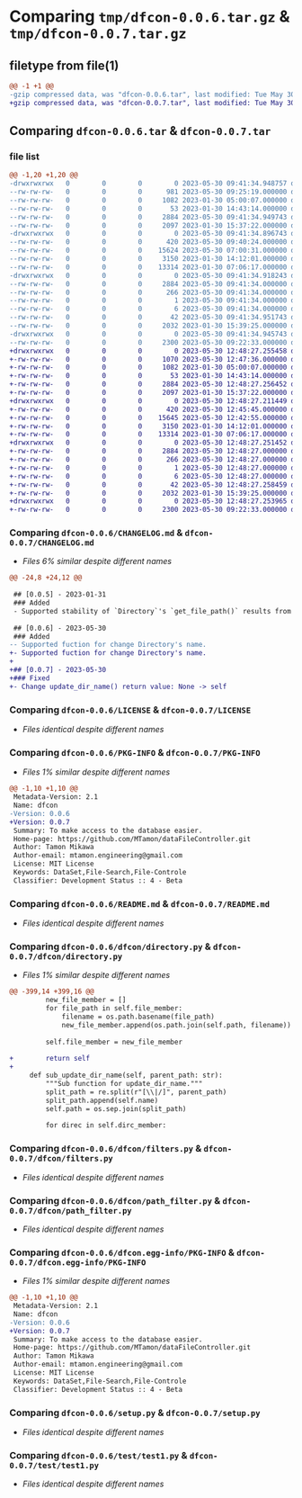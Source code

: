 # Comparing `tmp/dfcon-0.0.6.tar.gz` & `tmp/dfcon-0.0.7.tar.gz`

## filetype from file(1)

```diff
@@ -1 +1 @@
-gzip compressed data, was "dfcon-0.0.6.tar", last modified: Tue May 30 09:41:34 2023, max compression
+gzip compressed data, was "dfcon-0.0.7.tar", last modified: Tue May 30 12:48:27 2023, max compression
```

## Comparing `dfcon-0.0.6.tar` & `dfcon-0.0.7.tar`

### file list

```diff
@@ -1,20 +1,20 @@
-drwxrwxrwx   0        0        0        0 2023-05-30 09:41:34.948757 dfcon-0.0.6/
--rw-rw-rw-   0        0        0      981 2023-05-30 09:25:19.000000 dfcon-0.0.6/CHANGELOG.md
--rw-rw-rw-   0        0        0     1082 2023-01-30 05:00:07.000000 dfcon-0.0.6/LICENSE
--rw-rw-rw-   0        0        0       53 2023-01-30 14:43:14.000000 dfcon-0.0.6/MANIFEST.in
--rw-rw-rw-   0        0        0     2884 2023-05-30 09:41:34.949743 dfcon-0.0.6/PKG-INFO
--rw-rw-rw-   0        0        0     2097 2023-01-30 15:37:22.000000 dfcon-0.0.6/README.md
-drwxrwxrwx   0        0        0        0 2023-05-30 09:41:34.896743 dfcon-0.0.6/dfcon/
--rw-rw-rw-   0        0        0      420 2023-05-30 09:40:24.000000 dfcon-0.0.6/dfcon/__init__.py
--rw-rw-rw-   0        0        0    15624 2023-05-30 07:00:31.000000 dfcon-0.0.6/dfcon/directory.py
--rw-rw-rw-   0        0        0     3150 2023-01-30 14:12:01.000000 dfcon-0.0.6/dfcon/filters.py
--rw-rw-rw-   0        0        0    13314 2023-01-30 07:06:17.000000 dfcon-0.0.6/dfcon/path_filter.py
-drwxrwxrwx   0        0        0        0 2023-05-30 09:41:34.918243 dfcon-0.0.6/dfcon.egg-info/
--rw-rw-rw-   0        0        0     2884 2023-05-30 09:41:34.000000 dfcon-0.0.6/dfcon.egg-info/PKG-INFO
--rw-rw-rw-   0        0        0      266 2023-05-30 09:41:34.000000 dfcon-0.0.6/dfcon.egg-info/SOURCES.txt
--rw-rw-rw-   0        0        0        1 2023-05-30 09:41:34.000000 dfcon-0.0.6/dfcon.egg-info/dependency_links.txt
--rw-rw-rw-   0        0        0        6 2023-05-30 09:41:34.000000 dfcon-0.0.6/dfcon.egg-info/top_level.txt
--rw-rw-rw-   0        0        0       42 2023-05-30 09:41:34.951743 dfcon-0.0.6/setup.cfg
--rw-rw-rw-   0        0        0     2032 2023-01-30 15:39:25.000000 dfcon-0.0.6/setup.py
-drwxrwxrwx   0        0        0        0 2023-05-30 09:41:34.945743 dfcon-0.0.6/test/
--rw-rw-rw-   0        0        0     2300 2023-05-30 09:22:33.000000 dfcon-0.0.6/test/test1.py
+drwxrwxrwx   0        0        0        0 2023-05-30 12:48:27.255458 dfcon-0.0.7/
+-rw-rw-rw-   0        0        0     1070 2023-05-30 12:47:36.000000 dfcon-0.0.7/CHANGELOG.md
+-rw-rw-rw-   0        0        0     1082 2023-01-30 05:00:07.000000 dfcon-0.0.7/LICENSE
+-rw-rw-rw-   0        0        0       53 2023-01-30 14:43:14.000000 dfcon-0.0.7/MANIFEST.in
+-rw-rw-rw-   0        0        0     2884 2023-05-30 12:48:27.256452 dfcon-0.0.7/PKG-INFO
+-rw-rw-rw-   0        0        0     2097 2023-01-30 15:37:22.000000 dfcon-0.0.7/README.md
+drwxrwxrwx   0        0        0        0 2023-05-30 12:48:27.211449 dfcon-0.0.7/dfcon/
+-rw-rw-rw-   0        0        0      420 2023-05-30 12:45:45.000000 dfcon-0.0.7/dfcon/__init__.py
+-rw-rw-rw-   0        0        0    15645 2023-05-30 12:42:55.000000 dfcon-0.0.7/dfcon/directory.py
+-rw-rw-rw-   0        0        0     3150 2023-01-30 14:12:01.000000 dfcon-0.0.7/dfcon/filters.py
+-rw-rw-rw-   0        0        0    13314 2023-01-30 07:06:17.000000 dfcon-0.0.7/dfcon/path_filter.py
+drwxrwxrwx   0        0        0        0 2023-05-30 12:48:27.251452 dfcon-0.0.7/dfcon.egg-info/
+-rw-rw-rw-   0        0        0     2884 2023-05-30 12:48:27.000000 dfcon-0.0.7/dfcon.egg-info/PKG-INFO
+-rw-rw-rw-   0        0        0      266 2023-05-30 12:48:27.000000 dfcon-0.0.7/dfcon.egg-info/SOURCES.txt
+-rw-rw-rw-   0        0        0        1 2023-05-30 12:48:27.000000 dfcon-0.0.7/dfcon.egg-info/dependency_links.txt
+-rw-rw-rw-   0        0        0        6 2023-05-30 12:48:27.000000 dfcon-0.0.7/dfcon.egg-info/top_level.txt
+-rw-rw-rw-   0        0        0       42 2023-05-30 12:48:27.258459 dfcon-0.0.7/setup.cfg
+-rw-rw-rw-   0        0        0     2032 2023-01-30 15:39:25.000000 dfcon-0.0.7/setup.py
+drwxrwxrwx   0        0        0        0 2023-05-30 12:48:27.253965 dfcon-0.0.7/test/
+-rw-rw-rw-   0        0        0     2300 2023-05-30 09:22:33.000000 dfcon-0.0.7/test/test1.py
```

### Comparing `dfcon-0.0.6/CHANGELOG.md` & `dfcon-0.0.7/CHANGELOG.md`

 * *Files 6% similar despite different names*

```diff
@@ -24,8 +24,12 @@
 
 ## [0.0.5] - 2023-01-31
 ### Added
 - Supported stability of `Directory`'s `get_file_path()` results from @MTamon
 
 ## [0.0.6] - 2023-05-30
 ### Added
-- Supported fuction for change Directory's name.
+- Supported fuction for change Directory's name.
+
+## [0.0.7] - 2023-05-30
+### Fixed
+- Change update_dir_name() return value: None -> self
```

### Comparing `dfcon-0.0.6/LICENSE` & `dfcon-0.0.7/LICENSE`

 * *Files identical despite different names*

### Comparing `dfcon-0.0.6/PKG-INFO` & `dfcon-0.0.7/PKG-INFO`

 * *Files 1% similar despite different names*

```diff
@@ -1,10 +1,10 @@
 Metadata-Version: 2.1
 Name: dfcon
-Version: 0.0.6
+Version: 0.0.7
 Summary: To make access to the database easier.
 Home-page: https://github.com/MTamon/dataFileController.git
 Author: Tamon Mikawa
 Author-email: mtamon.engineering@gmail.com
 License: MIT License
 Keywords: DataSet,File-Search,File-Controle
 Classifier: Development Status :: 4 - Beta
```

### Comparing `dfcon-0.0.6/README.md` & `dfcon-0.0.7/README.md`

 * *Files identical despite different names*

### Comparing `dfcon-0.0.6/dfcon/directory.py` & `dfcon-0.0.7/dfcon/directory.py`

 * *Files 1% similar despite different names*

```diff
@@ -399,14 +399,16 @@
         new_file_member = []
         for file_path in self.file_member:
             filename = os.path.basename(file_path)
             new_file_member.append(os.path.join(self.path, filename))
 
         self.file_member = new_file_member
 
+        return self
+
     def sub_update_dir_name(self, parent_path: str):
         """Sub function for update_dir_name."""
         split_path = re.split(r"[\\|/]", parent_path)
         split_path.append(self.name)
         self.path = os.sep.join(split_path)
 
         for direc in self.dirc_member:
```

### Comparing `dfcon-0.0.6/dfcon/filters.py` & `dfcon-0.0.7/dfcon/filters.py`

 * *Files identical despite different names*

### Comparing `dfcon-0.0.6/dfcon/path_filter.py` & `dfcon-0.0.7/dfcon/path_filter.py`

 * *Files identical despite different names*

### Comparing `dfcon-0.0.6/dfcon.egg-info/PKG-INFO` & `dfcon-0.0.7/dfcon.egg-info/PKG-INFO`

 * *Files 1% similar despite different names*

```diff
@@ -1,10 +1,10 @@
 Metadata-Version: 2.1
 Name: dfcon
-Version: 0.0.6
+Version: 0.0.7
 Summary: To make access to the database easier.
 Home-page: https://github.com/MTamon/dataFileController.git
 Author: Tamon Mikawa
 Author-email: mtamon.engineering@gmail.com
 License: MIT License
 Keywords: DataSet,File-Search,File-Controle
 Classifier: Development Status :: 4 - Beta
```

### Comparing `dfcon-0.0.6/setup.py` & `dfcon-0.0.7/setup.py`

 * *Files identical despite different names*

### Comparing `dfcon-0.0.6/test/test1.py` & `dfcon-0.0.7/test/test1.py`

 * *Files identical despite different names*

